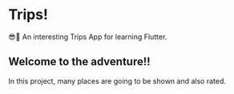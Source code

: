 # Trips!

😎🌴
An interesting Trips App for learning Flutter.

## Welcome to the adventure!!

In this project, many places are going to be shown and also rated.

